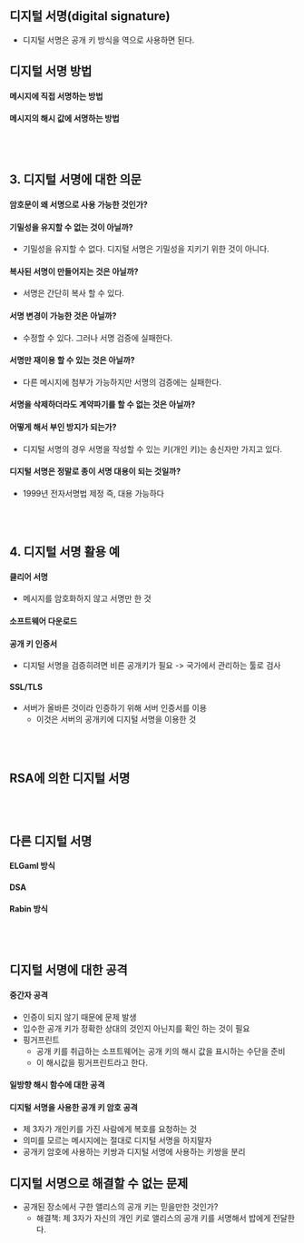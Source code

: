 ## 디지털 서명(digital signature)
- 디지털 서명은 공개 키 방식을 역으로 사용하면 된다.

## 디지털 서명 방법

#### 메시지에 직접 서명하는 방법

#### 메시지의 해시 값에 서명하는 방법

<BR>
<BR>

## 3. 디지털 서명에 대한 의문

#### 암호문이 왜 서명으로 사용 가능한 것인가?

#### 기밀성을 유지할 수 없는 것이 아닐까?
- 기밀성을 유지할 수 없다. 디지털 서명은 기밀성을 지키기 위한 것이 아니다.

#### 복사된 서명이 만들어지는 것은 아닐까?
- 서명은 간단히 복사 할 수 있다.

#### 서명 변경이 가능한 것은 아닐까?
- 수정할 수 있다. 그러나 서명 검증에 실패한다.

#### 서명만 재이용 할 수 있는 것은 아닐까?
- 다른 메시지에 첨부가 가능하지만 서명의 검증에는 실패한다.

#### 서명을 삭제하더라도 계약파기를 할 수 없는 것은 아닐까?

#### 어떻게 해서 부인 방지가 되는가?
- 디지털 서명의 경우 서명을 작성할 수 있는 키(개인 키)는 송신자만 가지고 있다.

#### 디지털 서명은 정말로 종이 서명 대용이 되는 것일까?
- 1999년 전자서명법 제정 즉, 대용 가능하다

<BR>
<BR>

## 4. 디지털 서명 활용 예

#### 클리어 서명
- 메시지를 암호화하지 않고 서명만 한 것

#### 소프트웨어 다운로드

#### 공개 키 인증서
- 디지털 서명을 검증히려면 비른 공개키가 필요 -> 국가에서 관리하는 툴로 검사

#### SSL/TLS
- 서버가 올바른 것이라 인증하기 위해 서버 인증서를 이용
  - 이것은 서버의 공개키에 디지털 서명을 이용한 것

<BR>
<BR>

## RSA에 의한 디지털 서명

<BR>
<BR>

## 다른 디지털 서명

#### ELGaml 방식

#### DSA

#### Rabin 방식

<BR>
<BR>

## 디지털 서명에 대한 공격

#### 중간자 공격
- 인증이 되지 않기 때문에 문제 발생
- 입수한 공개 키가 정확한 상대의 것인지 아닌지를 확인 하는 것이 필요
- 핑거프린트
  - 공개 키를 취급하는 소프트웨어는 공개 키의 해시 값을 표시하는 수단을 준비
  - 이 해시값을 핑거프린트라고 한다.

#### 일방향 해시 함수에 대한 공격

#### 디지털 서명을 사용한 공개 키 암호 공격
- 제 3자가 개인키를 가진 사람에게 복호를 요청하는 것
- 의미를 모르는 메시지에는 절대로 디지털 서명을 하지말자
- 공개키 암호에 사용하는 키쌍과 디지털 서명에 사용하는 키쌍을 분리

## 디지털 서명으로 해결할 수 없는 문제
- 공개된 장소에서 구한 앨리스의 공개 키는 믿을만한 것인가?
  - 해결책: 제 3자가 자신의 개인 키로 앨리스의 공개 키를 서명해서 밥에게 전달한다.
